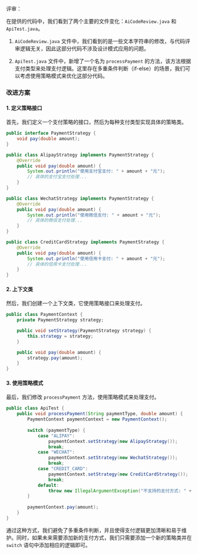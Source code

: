 评审：

在提供的代码中，我们看到了两个主要的文件变化：`AiCodeReview.java` 和 `ApiTest.java`。

1. `AiCodeReview.java` 文件中，我们看到的是一些文本字符串的修改，与代码评审逻辑无关，因此这部分代码不涉及设计模式应用的问题。

2. `ApiTest.java` 文件中，新增了一个名为 `processPayment` 的方法，该方法根据支付类型来处理支付逻辑。这里存在多重条件判断（if-else）的场景，我们可以考虑使用策略模式来优化这部分代码。

### 改进方案

#### 1. 定义策略接口

首先，我们定义一个支付策略的接口，然后为每种支付类型实现具体的策略类。

```java
public interface PaymentStrategy {
    void pay(double amount);
}

public class AlipayStrategy implements PaymentStrategy {
    @Override
    public void pay(double amount) {
        System.out.println("使用支付宝支付: " + amount + "元");
        // 具体的支付宝支付处理...
    }
}

public class WechatStrategy implements PaymentStrategy {
    @Override
    public void pay(double amount) {
        System.out.println("使用微信支付: " + amount + "元");
        // 具体的微信支付处理...
    }
}

public class CreditCardStrategy implements PaymentStrategy {
    @Override
    public void pay(double amount) {
        System.out.println("使用信用卡支付: " + amount + "元");
        // 具体的信用卡支付处理...
    }
}
```

#### 2. 上下文类

然后，我们创建一个上下文类，它使用策略接口来处理支付。

```java
public class PaymentContext {
    private PaymentStrategy strategy;

    public void setStrategy(PaymentStrategy strategy) {
        this.strategy = strategy;
    }

    public void pay(double amount) {
        strategy.pay(amount);
    }
}
```

#### 3. 使用策略模式

最后，我们修改 `processPayment` 方法，使用策略模式来处理支付。

```java
public class ApiTest {
    public void processPayment(String paymentType, double amount) {
        PaymentContext paymentContext = new PaymentContext();
        
        switch (paymentType) {
            case "ALIPAY":
                paymentContext.setStrategy(new AlipayStrategy());
                break;
            case "WECHAT":
                paymentContext.setStrategy(new WechatStrategy());
                break;
            case "CREDIT_CARD":
                paymentContext.setStrategy(new CreditCardStrategy());
                break;
            default:
                throw new IllegalArgumentException("不支持的支付方式: " + paymentType);
        }
        
        paymentContext.pay(amount);
    }
}
```

通过这种方式，我们避免了多重条件判断，并且使得支付逻辑更加清晰和易于维护。同时，如果未来需要添加新的支付方式，我们只需要添加一个新的策略类并在 `switch` 语句中添加相应的逻辑即可。